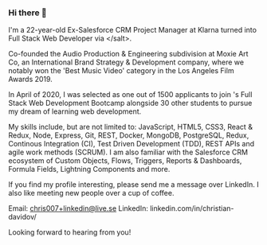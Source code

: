 ### Hi there 👋

I'm a 22-year-old Ex-Salesforce CRM Project Manager at Klarna turned into Full Stack Web Developer via &lt;/salt&gt;.

Co-founded the Audio Production & Engineering subdivision at Moxie Art Co, an International Brand Strategy & Development company, where we notably won the 'Best Music Video' category in the Los Angeles Film Awards 2019.

In April of 2020, I was selected as one out of 1500 applicants to join </salt>'s Full Stack Web Development Bootcamp alongside 30 other students to pursue my dream of learning web development.

My skills include, but are not limited to: JavaScript, HTML5, CSS3, React & Redux, Node, Express, Git, REST, Docker, MongoDB, PostgreSQL, Redux, Continous Integration (CI), Test Driven Development (TDD), REST APIs and agile work methods (SCRUM).
I am also familiar with the Salesforce CRM ecosystem of Custom Objects, Flows, Triggers, Reports & Dashboards, Formula Fields, Lightning Components and more.

If you find my profile interesting, please send me a message over LinkedIn.
I also like meeting new people over a cup of coffee.

Email: chris007+linkedin@live.se
LinkedIn: linkedin.com/in/christian-davidov/

Looking forward to hearing from you! 

<!--
**SynchronDEV/SynchronDEV** is a ✨ _special_ ✨ repository because its `README.md` (this file) appears on your GitHub profile.

Here are some ideas to get you started:

- 🔭 I’m currently working on ...
- 🌱 I’m currently learning ...
- 👯 I’m looking to collaborate on ...
- 🤔 I’m looking for help with ...
- 💬 Ask me about ...
- 📫 How to reach me: ...
- 😄 Pronouns: ...
- ⚡ Fun fact: ...
-->
